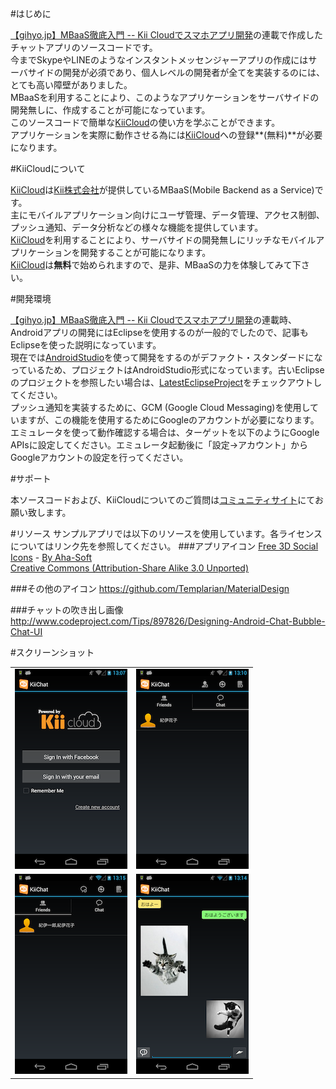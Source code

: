 #はじめに

[【gihyo.jp】MBaaS徹底入門 -- Kii Cloudでスマホアプリ開発](http://gihyo.jp/dev/serial/01/mbaas)の連載で作成したチャットアプリのソースコードです。  
今までSkypeやLINEのようなインスタントメッセンジャーアプリの作成にはサーバサイドの開発が必須であり、個人レベルの開発者が全てを実装するのには、とても高い障壁がありました。  
MBaaSを利用することにより、このようなアプリケーションをサーバサイドの開発無しに、作成することが可能になっています。  
このソースコードで簡単な[KiiCloud](https://developer.kii.com/?locale=jp)の使い方を学ぶことができます。  
アプリケーションを実際に動作させる為には[KiiCloud](https://developer.kii.com/?locale=jp)への登録**(無料)**が必要になります。

#KiiCloudについて

[KiiCloud](https://developer.kii.com/?locale=jp)は[Kii株式会社](http://jp.kii.com/)が提供しているMBaaS(Mobile Backend as a Service)です。  
主にモバイルアプリケーション向けにユーザ管理、データ管理、アクセス制御、プッシュ通知、データ分析などの様々な機能を提供しています。  
[KiiCloud](https://developer.kii.com/?locale=jp)を利用することにより、サーバサイドの開発無しにリッチなモバイルアプリケーションを開発することが可能になります。  
[KiiCloud](https://developer.kii.com/?locale=jp)は**無料**で始められますので、是非、MBaaSの力を体験してみて下さい。


#開発環境

[【gihyo.jp】MBaaS徹底入門 -- Kii Cloudでスマホアプリ開発](http://gihyo.jp/dev/serial/01/mbaas)の連載時、Androidアプリの開発にはEclipseを使用するのが一般的でしたので、記事もEclipseを使った説明になっています。  
現在では[AndroidStudio](http://developer.android.com/intl/ja/sdk/index.html)を使って開発をするのがデファクト・スタンダードになっているため、プロジェクトはAndroidStudio形式になっています。古いEclipseのプロジェクトを参照したい場合は、[LatestEclipseProject](https://github.com/KiiPlatform/KiiChat-gihyo/releases/tag/LatestEclipseProject)をチェックアウトしてください。  
プッシュ通知を実装するために、GCM (Google Cloud Messaging)を使用していますが、この機能を使用するためにGoogleのアカウントが必要になります。  
エミュレータを使って動作確認する場合は、ターゲットを以下のようにGoogle APIsに設定してください。エミュレータ起動後に「設定->アカウント」からGoogleアカウントの設定を行ってください。  

#サポート

本ソースコードおよび、KiiCloudについてのご質問は[コミュニティサイト](http://community-jp.kii.com/)にてお願い致します。


#リソース
サンプルアプリでは以下のリソースを使用しています。各ライセンスについてはリンク先を参照してください。
###アプリアイコン
[Free 3D Social Icons](https://www.iconfinder.com/icons/54521/about_balloon_baloon_bubble_chat_comment_comments_forum_help_hint_knob_mandarin_mandarine_orange_pin_snap_speech_tack_talk_tangerine_icon) - [By Aha-Soft](http://www.aha-soft.com/)  
[Creative Commons (Attribution-Share Alike 3.0 Unported)](http://creativecommons.org/licenses/by-sa/3.0/)  

###その他のアイコン
https://github.com/Templarian/MaterialDesign  
  
###チャットの吹き出し画像
http://www.codeproject.com/Tips/897826/Designing-Android-Chat-Bubble-Chat-UI  

#スクリーンショット

<table border="0">
  <tr>
    <td><img src="screenshots/01.png"></td>
    <td><img src="screenshots/02.png"></td>
  </tr>
  <tr>
    <td><img src="screenshots/03.png"></td>
    <td><img src="screenshots/04.png"></td>
  </tr>
</talbe>


